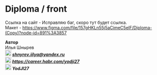 # Diploma / front 

Ссылка на сайт - Исправляю баг, скоро тут будет ссылка.  
Макет - https://www.figma.com/file/157gHKLn55j5aCimeC5elF/Diploma-(Copy)?node-id=891%3A3857

**Автор**  
Илья Шнырев  
***<img src="https://www.pngrepo.com/png/285/170/email.png" width="20" height="20">  shnyrev.iilya@yandex.ru***   
***<img src="https://simpleicons.org/icons/habr.svg" width="20" height="20">  https://career.habr.com/yodji27***  
***<img src="https://simpleicons.org/icons/telegram.svg" width="20" height="20">  YodJI27***  

